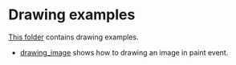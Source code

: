 # Drawing examples

[This folder](.) contains drawing examples.

* [drawing_image](form/README.md) shows how to drawing an image in paint event.
